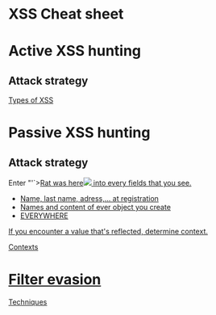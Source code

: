 # XSS Cheat sheet

# Active XSS hunting

## Attack strategy

[Types of XSS](XSS%20Cheat%20sheet%205c643ce56d1e4ed9871fdd909ded017e/Types%20of%20XSS%20f9e208deac544d628aeb1522700c8975.csv)

# Passive XSS hunting

## Attack strategy

Enter "'`><u>Rat was here<img src=x> into every fields that you see.

- Name, last name, adress,... at registration
- Names and content of ever object you create
- EVERYWHERE

If you encounter a value that's reflected, determine context.

[Contexts](XSS%20Cheat%20sheet%205c643ce56d1e4ed9871fdd909ded017e/Contexts%208aae6c796a57413099e7e4fdd0ef5709.csv)

# Filter evasion

[Techniques](XSS%20Cheat%20sheet%205c643ce56d1e4ed9871fdd909ded017e/Techniques%20c0f9870e01324ea5b82e30269cc90503.csv)